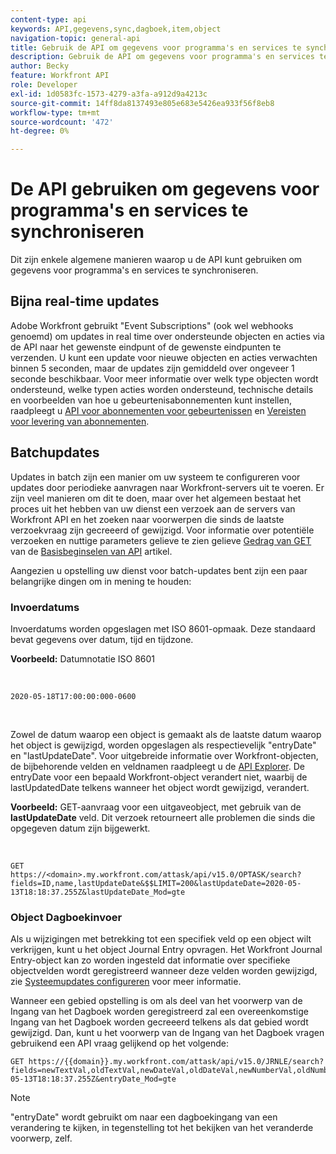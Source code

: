 ```yaml
---
content-type: api
keywords: API,gegevens,sync,dagboek,item,object
navigation-topic: general-api
title: Gebruik de API om gegevens voor programma's en services te synchroniseren
description: Gebruik de API om gegevens voor programma's en services te synchroniseren
author: Becky
feature: Workfront API
role: Developer
exl-id: 1d0583fc-1573-4279-a3fa-a912d9a4213c
source-git-commit: 14ff8da8137493e805e683e5426ea933f56f8eb8
workflow-type: tm+mt
source-wordcount: '472'
ht-degree: 0%

---
```



# De API gebruiken om gegevens voor programma&#39;s en services te synchroniseren

Dit zijn enkele algemene manieren waarop u de API kunt gebruiken om gegevens voor programma&#39;s en services te synchroniseren.

## Bijna real-time updates

Adobe Workfront gebruikt &quot;Event Subscriptions&quot; (ook wel webhooks genoemd) om updates in real time over ondersteunde objecten en acties via de API naar het gewenste eindpunt of de gewenste eindpunten te verzenden. U kunt een update voor nieuwe objecten en acties verwachten binnen 5 seconden, maar de updates zijn gemiddeld over ongeveer 1 seconde beschikbaar. Voor meer informatie over welk type objecten wordt ondersteund, welke typen acties worden ondersteund, technische details en voorbeelden van hoe u gebeurtenisabonnementen kunt instellen, raadpleegt u [API voor abonnementen voor gebeurtenissen](../../wf-api/general/event-subs-api.md) en [Vereisten voor levering van abonnementen](../../wf-api/general/setup-event-sub-endpoint.md).

## Batchupdates

Updates in batch zijn een manier om uw systeem te configureren voor updates door periodieke aanvragen naar Workfront-servers uit te voeren. Er zijn veel manieren om dit te doen, maar over het algemeen bestaat het proces uit het hebben van uw dienst een verzoek aan de servers van Workfront API en het zoeken naar voorwerpen die sinds de laatste verzoekvraag zijn gecreeerd of gewijzigd. Voor informatie over potentiële verzoeken en nuttige parameters gelieve te zien gelieve [Gedrag van GET](../../wf-api/general/api-basics.md#get-behavior) van de [Basisbeginselen van API](../../wf-api/general/api-basics.md) artikel.

Aangezien u opstelling uw dienst voor batch-updates bent zijn een paar belangrijke dingen om in mening te houden:

### Invoerdatums

Invoerdatums worden opgeslagen met ISO 8601-opmaak. Deze standaard bevat gegevens over datum, tijd en tijdzone.

**Voorbeeld:** Datumnotatie ISO 8601

<!-- [Copy](javascript:void(0);) -->
 
<pre><code>2020-05-18T17:00:00:000-0600</code></pre> 

Zowel de datum waarop een object is gemaakt als de laatste datum waarop het object is gewijzigd, worden opgeslagen als respectievelijk &quot;entryDate&quot; en &quot;lastUpdateDate&quot;. Voor uitgebreide informatie over Workfront-objecten, de bijbehorende velden en veldnamen raadpleegt u de [API Explorer](../../wf-api/general/api-explorer.md). De entryDate voor een bepaald Workfront-object verandert niet, waarbij de lastUpdatedDate telkens wanneer het object wordt gewijzigd, verandert.

**Voorbeeld:** GET-aanvraag voor een uitgaveobject, met gebruik van de **lastUpdateDate** veld. Dit verzoek retourneert alle problemen die sinds die opgegeven datum zijn bijgewerkt.

<!-- [Copy](javascript:void(0);) -->
 

```
GET
https://<domain>.my.workfront.com/attask/api/v15.0/OPTASK/search?fields=ID,name,lastUpdateDate&$$LIMIT=200&lastUpdateDate=2020-05-13T18:18:37.255Z&lastUpdateDate_Mod=gte
```

### Object Dagboekinvoer

Als u wijzigingen met betrekking tot een specifiek veld op een object wilt verkrijgen, kunt u het object Journal Entry opvragen. Het Workfront Journal Entry-object kan zo worden ingesteld dat informatie over specifieke objectvelden wordt geregistreerd wanneer deze velden worden gewijzigd, zie [Systeemupdates configureren](../../administration-and-setup/set-up-workfront/system-tracked-update-feeds/configure-system-updates.md) voor meer informatie.

Wanneer een gebied opstelling is om als deel van het voorwerp van de Ingang van het Dagboek worden geregistreerd zal een overeenkomstige Ingang van het Dagboek worden gecreeerd telkens als dat gebied wordt gewijzigd. Dan, kunt u het voorwerp van de Ingang van het Dagboek vragen gebruikend een API vraag gelijkend op het volgende:

<!-- [Copy](javascript:void(0);) -->

<pre><code>GET https://&#123;&#123;domain&#125;&#125;.my.workfront.com/attask/api/v15.0/JRNLE/search?fields=newTextVal,oldTextVal,newDateVal,oldDateVal,newNumberVal,oldNumberVal,entryDate,objObjCode,objID,fieldName&fieldName=name&objObjCode=OPTASK&entryDate=2020-05-13T18:18:37.255Z&entryDate_Mod=gte</code></pre>

>[!NOTE]
>
>&quot;entryDate&quot; wordt gebruikt om naar een dagboekingang van een verandering te kijken, in tegenstelling tot het bekijken van het veranderde voorwerp, zelf.
